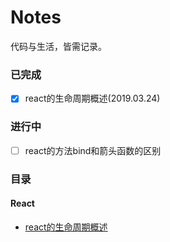 # Notes
代码与生活，皆需记录。

### 已完成

- [x] react的生命周期概述(2019.03.24)


### 进行中
- [ ] react的方法bind和箭头函数的区别

### 目录

#### React
- [react的生命周期概述](https://github.com/cathe-zhang/Notes/blob/master/React%E7%9B%B8%E5%85%B3/React%E7%94%9F%E5%91%BD%E5%91%A8%E6%9C%9F%E6%A6%82%E8%BF%B0.md)


